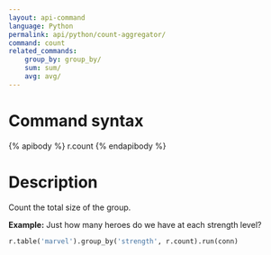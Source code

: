 ```yaml
---
layout: api-command 
language: Python
permalink: api/python/count-aggregator/
command: count
related_commands:
    group_by: group_by/
    sum: sum/
    avg: avg/
---
```


# Command syntax #

{% apibody %}
r.count
{% endapibody %}

# Description #

Count the total size of the group.

__Example:__ Just how many heroes do we have at each strength level?

```py
r.table('marvel').group_by('strength', r.count).run(conn)
```

